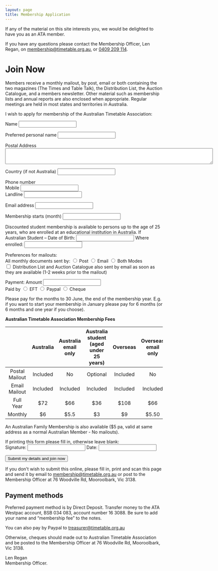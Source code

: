 ```yaml
---
layout: page
title: Membership Application
---
```

If any of the material on this site interests you, we would be delighted to have you as an ATA member.

If you have any questions please contact the Membership Officer, Len Regan, on [membership@timetable.org.au](mailto:membership@timetable.org.au), or [0409 209 114](tel:+61409209114).

# Join Now

Members receive a monthly mailout, by post, email or both containing the two magazines (The Times and Table Talk), the Distribution List,  the Auction Catalogue, and a members newsletter.  Other material such as membership lists and annual reports are also enclosed when appropriate. Regular meetings are held in most states and territories in Australia.

I wish to apply for membership of the Australian Timetable Association:

<form accept-charset="UTF-8" action="mail.php" method="POST">
  <p>Name <input type="text" name="name"><p>
  <p>Preferred personal name <input type="text" name="preferred_name"></p>
  <p>Postal Address <textarea rows="3" cols="80" name="postal_address"></textarea>
  <p>Country (if not Australia) <input type="text" name="country"></p>
  <p>Phone number<br>
     Mobile <input type="text" name="mobile"><br>
     Landline <input type="text" name="landline"><br>
  </p>
  <p>Email address <input type="email" name="email"></p>
  <p>Membership starts (month) <input type="text" name="start_month"></p>
  <p>Discounted student membership is available to persons up to the age of 25 years, who are enrolled at an educational institution in Australia. If Australian Student – Date of Birth: <input type="text" name="student_dob"> Where enrolled:  <input type="text" name="student_where">

</p>
  Preferences for mailouts:<br>
     All monthly documents sent by:
     <input type="radio" name="mailout_method" value="post"> Post
<input type="radio" name="mailout_method" value="email"> Email
<input type="radio" name="mailout_method" value="both"> Both Modes<br>
     <input type="checkbox" name="distlist" value="distlist"> Distribution List and Auction Catalogue also sent by email as soon as they are available (1-2 weeks prior to the mailout)

  Payment:  Amount <input type="text" name="amount"><br>
  Paid by <input type="radio" name="payment_type" value="EFT"> EFT
<input type="radio" name="payment_type" value="Paypal"> Paypal
<input type="radio" name="payment_type" value="Cheque"> Cheque

  Please pay for the months to 30 June, the end of the membership year. E.g. if you want to start your membership in January please pay for 6 months (or 6 months and one year if you choose).

**Australian Timetable Association Membership Fees**

  | | Australia | Australia email only| Australia student (aged under 25 years)	| Overseas | Overseas email only
  |:-:|:-:|:-:|:-:|:-:|:-:|
  | Postal Mailout | Included | No | Optional | Included | No |
  | Email Mailout | Included | Included | Included | Included | Included|
  | Full Year | $72 | $66 | $36 | $108 | $66 |
  | Monthly | $6 | $5.5 | $3 | $9 | $5.50 |

  An Australian Family Membership is also available ($5 pa, valid at same address as a normal Australian Member - No mailouts).

  If printing this form please fill in, otherwise leave blank:\
    Signature: <input type="text" name="signature"> Date: <input type="text" name="sign_date">

  <input type="hidden" name="utf8" value="✓">
  <button type="submit">Submit my details and join now</button>
</form>

If you don't wish to submit this online, please fill in, print and scan this page and send it by email to [membership@timetable.org.au](mailto:membership@timetable.org.au) or post to the Membership Officer at 76 Woodville Rd, Mooroolbark, Vic 3138.

## Payment methods

Preferred payment method is by Direct Deposit.  Transfer money to the ATA Westpac account, BSB 034 083, account number 16 3088.  Be sure to add your name and “membership fee” to the notes.  

You can also pay by Paypal to [treasurer@timetable.org.au](mailto:treasurer@timetable.org.au)

Otherwise, cheques should made out to Australian Timetable Association and be posted to the Membership Officer at 76 Woodville Rd, Mooroolbark, Vic 3138.

Len Regan\
Membership Officer.
